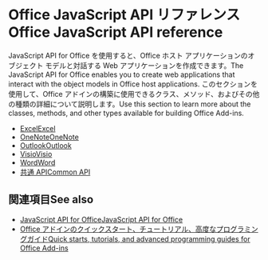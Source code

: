 # <a name="office-javascript-api-reference"></a><span data-ttu-id="28976-101">Office JavaScript API リファレンス</span><span class="sxs-lookup"><span data-stu-id="28976-101">Office JavaScript API reference</span></span>

<span data-ttu-id="28976-102">JavaScript API for Office を使用すると、Office ホスト アプリケーションのオブジェクト モデルと対話する Web アプリケーションを作成できます。</span><span class="sxs-lookup"><span data-stu-id="28976-102">The JavaScript API for Office enables you to create web applications that interact with the object models in Office host applications.</span></span> <span data-ttu-id="28976-103">このセクションを使用して、Office アドインの構築に使用できるクラス、メソッド、およびその他の種類の詳細について説明します。</span><span class="sxs-lookup"><span data-stu-id="28976-103">Use this section to learn more about the classes, methods, and other types available for building Office Add-ins.</span></span>

- [<span data-ttu-id="28976-104">Excel</span><span class="sxs-lookup"><span data-stu-id="28976-104">Excel</span></span>](https://docs.microsoft.com/javascript/api/excel?view=office-js)
- [<span data-ttu-id="28976-105">OneNote</span><span class="sxs-lookup"><span data-stu-id="28976-105">OneNote</span></span>](https://docs.microsoft.com/javascript/api/onenote?view=office-js)
- [<span data-ttu-id="28976-106">Outlook</span><span class="sxs-lookup"><span data-stu-id="28976-106">Outlook</span></span>](https://docs.microsoft.com/javascript/api/outlook?view=office-js)
- [<span data-ttu-id="28976-107">Visio</span><span class="sxs-lookup"><span data-stu-id="28976-107">Visio</span></span>](https://docs.microsoft.com/javascript/api/visio?view=office-js)
- [<span data-ttu-id="28976-108">Word</span><span class="sxs-lookup"><span data-stu-id="28976-108">Word</span></span>](https://docs.microsoft.com/javascript/api/word?view=office-js)
- [<span data-ttu-id="28976-109">共通 API</span><span class="sxs-lookup"><span data-stu-id="28976-109">Common API</span></span>](https://docs.microsoft.com/javascript/api/office?view=office-js)

## <a name="see-also"></a><span data-ttu-id="28976-110">関連項目</span><span class="sxs-lookup"><span data-stu-id="28976-110">See also</span></span>

- [<span data-ttu-id="28976-111">JavaScript API for Office</span><span class="sxs-lookup"><span data-stu-id="28976-111">JavaScript API for Office</span></span>](https://docs.microsoft.com/office/dev/add-ins/reference/javascript-api-for-office?view=office-js)
- [<span data-ttu-id="28976-112">Office アドインのクイックスタート、チュートリアル、高度なプログラミングガイド</span><span class="sxs-lookup"><span data-stu-id="28976-112">Quick starts, tutorials, and advanced programming guides for Office Add-ins</span></span>](https://docs.microsoft.com/office/dev/add-ins/overview/office-add-ins?view=office-js)
